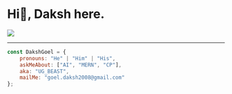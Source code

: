 # Hi👋, Daksh here.

![](https://komarev.com/ghpvc/?username=dakshgoel2008&style=flat-square&color=blueviolet&label=PV)

---
```javascript
const DakshGoel = {
    pronouns: "He" | "Him" | "His",
    askMeAbout: ["AI", "MERN", "CP"],
    aka: "UG_BEAST",
    mailMe: "goel.daksh2008@gmail.com"
};
```
